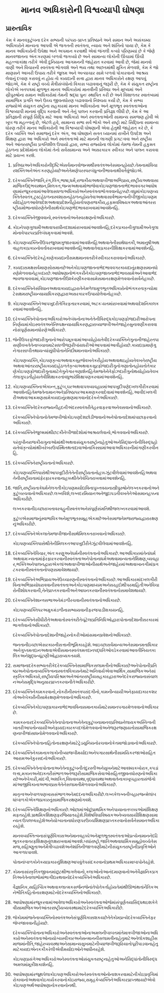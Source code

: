 <h1 align='center'>માનવ અધિકારોની વિશ્વવ્યાપી ઘોષણા</h1>
<h2>પ્રારુતાવિક</h2>
<p>કેમ કે માનવકુટુંબના દરેક સભ્યની પરંપરા-પ્રાપ્ત પ્રતિષ્ઠાને અને સમાન અને અસંકામ્ય અધિકારોને માન્યતા આપવી એ જગતની સ્વતંત્રતા, ન્યાય અને શાંતિનો પાયા છે,
કેમ કે માનવ અધિકારોની ઉપેક્ષા અને અપમાન કરવાથી એવાં જંગલી કત્યો પરિણમ્યાં છે કે જેણે માનવજાતના અંતઃકરણમાં બળવો જગવ્યો છે અને સામાન્ય લોકોની ઊંચામાં ઊંચી મહત્ત્વાકાંક્ષા તરીકે એવી દુનિયાના આગમનની જાહેરાત કરવામાં આવી છે, જેમાં માનવો વાણી અને વિચારની સ્વતંત્રતા ભોગવશે અને ભય તથા અછતમાંથી મુકિત મેળવશે,
કેમ કે જો માણસને આખરી ઉપાય તરીકે જુલમ અને અત્યાચાર સામે બળવો પોકારવાનો આશ્રય લેવાનું દબાણ કરાવવું ન હોય તો કાયદાની સત્તા દ્વારા માનવ અધિકારોને રક્ષણ આપવું જોઇએ,
કેમ કે રાષ્ટ્રો વચ્ચે મૈત્રીસંબંધોનો વિકાસ બઢાવવાનું જરૂરી છે,
કેમ કે સંયુકત રાષ્ટ્રોના લોકોએ ખતપત્રમાં મૂળભૂત માનવ અધિકારોમાં માનવીની પ્રતિષ્ઠા અને મૂલ્યમાં અને સ્રીપુરુષોના સમાન અધિકારોમાં તેમની શ્રદ્ધા પુનઃ સ્થાપિત કરી છે અને વિશાળતર સ્વાતંત્ર્યમાં સામાજિક પ્રગતિ અને ઉચ્ચ જીવનધોરણ બઢાવવાનો નિશ્ચય કર્યો છે,
કેમ કે સભ્ય રાજ્યોએ સંયુકત રાષ્ટ્રોના સહકારમાં માનવ અધિકારોના અને મૂળભૂત સ્વતંત્રતાઓના વિશ્વવ્યાપી માનમાં વૃદ્ધિ કરવાની અને તેનું પાલન કરવાની પ્રતિજ્ઞા લીધી છે,
કેમ કે આ પ્રતિજ્ઞાની સંપૂર્ણ સિદ્ધિ માટે આવા અધિકારો અને સ્વતંત્રતાઓની સામાન્ય સમજણ હોવી એ ખૂબ જ મહત્ત્વનું છે,
એટલે હવે,
સામાન્ય સભા
સર્વ ભોકો અને રાષ્ટ્રો માટે સિદ્ધિના સામાન્ય ધોરણ તરીકે માનવ અધિકારોની આ વિશ્વવ્યાપી ઘોષણાની એવા હેતુથી જાહેરાત કરે છે, કે દરેક વ્યક્તિ અને સમાજનું દરેક અંગ, આ ઘોષણાને સતત ધ્યાનમાં રાખીને ઉપદેશ અને શિક્ષણ દ્વારા આ અધિકારો અને સ્વતંત્રતાઓ માટે માનની લાગણી પ્રગટઃવવા અને રાષ્ટ્રીય અને આંતરરાષ્ટ્રીય પ્રગતિશીલ ઉપાયો દ્વારા, સભ્ય રાજ્યોના લોકોમાં તેમજ તેમની હકુમત હેઠળના પ્રદેશોમાંના લોકોમાં તેનો સર્વસામાન્ય અને અસરકારક સ્વીકાર અને પાલન કરાવવા માટે પ્રયત્ન કરશે.</p>
<ol>
  <li>
    <p>પ્રતિષ્ઠાઅનેઅધિકારોનીદૃષ્ટિએસર્વમાનવોજન્મથીસ્વતંત્રઅનેસમાનહોયછે.તેમનામાંવિચારશક્તિઅનેઅંતઃકરણહોયછેઅનેતેમણેપરસ્પરબંધુત્વનીભાવનાથીવર્તવુંજોઇએ.</p>
  </li>
  <li>
    <p>દરેકવ્યક્તિનેજાતિ,રંગ,લિંગ,ભાષા,ધર્મે,રાજકીયઅથવાબીજાઅભિપ્રાય,રાષ્ટ્રીયઅથવાસામાજિકઉદ્ભવસ્થાન,મિલકત,જન્મઅથવામોભાજેવાકોઇપણજાતનાભેદભાવવગરઆધોષણામાંરજૂકરવામાંઆવેલાસધળાઅધિકારોઅનેસ્વતંત્રતાભોગવવાનોહક્કછે.વધુમાંકોઇપણવ્યક્તિતેસ્વતંત્ર,ટ્રસ્ટહેઠળનાસ્વશાસનહેઠળનહોયતેવાઅથવાસાર્વભામત્વનીબીજીકોઇપણમર્યાદાહેઠળઆવેલાદેશઅથવાપ્રદેશનીહોયતોપણરાજકીય,હફમવવિષયકઅથવાઆંતરરાષ્ટ્રીયમોભાનાધોરણેતેનીસાથેકોઇપણભેદભાવરાખવામાંઆવશેનહિ.</p>
  </li>
  <li>
    <p>દરેકવ્યક્તિનેજીવવાનો,સ્વતંત્રતાનોઅનેસ્વરક્ષણનોઅધિકારછે.</p>
  </li>
  <li>
    <p>કોઇનેપણગુલામીઅથવાપરાધીનદશામાંરાખવામાંઆવશેનહિ;દરેકપ્રકારનીગુલામીઅનેગુલામોનાવેપારપરપ્રતિબંધમૃકવામાંઆવશે.</p>
  </li>
  <li>
    <p>કોઇપણવ્યક્તિનીઉપરજુલમગુજારવામાંઆવશેનહિઅથવાતેનીસાથેધાતકી,અમાનુષીઅથવાહલકાપ્રકારનોવર્તાવરાખવામાંઆવશેનહિઅથવાતેવાપ્રકારનીશિક્ષાકરવામાંઆવશેનહિ.</p>
  </li>
  <li>
    <p>દરેકવ્યક્તિનેદરેકહેકાણેકાયદાનીસમક્ષમાનવતરીકેસ્વીકારકરાવવાનોઅધિકારછે.</p>
  </li>
  <li>
    <p>કાયદાસમક્ષસર્વમાણસોસમાનછેઅનેકોઇપણજાતનાભેદભાવવગરકાયદાનુંરક્ષણસમાનધોરણેમેળવવાનેહક્કદારછે.આધોષણાનોભંગકરીનેકોઇપણજાતનાભેદભાવસામેઅનેઆવાભેદભાવજગાવવામાં,કોઇપણજાતનીઉશ્કેરણીકરવાસામેસમાનરક્ષણમેળવવાનોસર્વનેહક્કછે.</p>
  </li>
  <li>
    <p>દરેકવ્યક્તિનેસંવિધાનઅથવાકાયદાદ્વારાતેનેમળેલામૂળભૂતઅધિકારોનોભંગકરતાકૃત્યોમાટેસક્ષમરાષ્ટ્રીયન્યાયાધિકરણદ્વારાઅસરકારકઉપાયોલેવાનોહક્કછે.</p>
  </li>
  <li>
    <p>કોઇપણવ્યક્તિનેઆપખુદરીતેગિરફતારકરવામાં,અટકઃયતમાંરાખવામાંઅથવાદેશનિકાલકરવામાંઆવશેનહિ.</p>
  </li>
  <li>
    <p>દરેકવ્યક્તિનેપોતાનાઅધિકારોઅનેબંધનોનાઅનેતેનીવિરુદ્ધકોઇપણફોજદારીઆરોપનાનિર્ણયમાંકોઇસ્વતંત્રઅનેનિષ્પક્ષન્યાયાધિકરણદ્વારાવ્યાજબીઅનેજાહેરસુનાવણીકરાવવાનોસંપૂર્ણસમાનધોરણેઅધિકારછે.</p>
  </li>
  <li>
    <p>જેનીઉપરફોજદારીગુનાનોઆરોપમૂકવામાંઆવ્યોહોયતેવીદરેકવ્યક્તિનેગુનાનીજાહેરતપાસણીવખતેતેનાબચાવમાટેસધળીજરૂરીબાંયધરીઓઆપવામાંઆવીહોયછે.કાયદાપ્રમાણેગુનેગારસાબીતથાયત્યાંસુંધીપોતાનેનિર્દોષમાનવાનોઅધિકારછે.</p>
    <p>કોઇપણવ્યક્તિ,કોઇપણકૃત્યઅથવાકસૂરજેવખતેકરીહોયઅથવાથઇહોયતેવખતેરાષ્ટ્રીયઅથવાઆંતરરાષ્ટ્રીયકાયદાહેઠળતેકૃત્યઅથવાકસૂરફોજદારીગુનોગણાતોનહોયતોતેકારણેકોઇપણફોજદારીગુનામાટેતેગુનેગારગણાશેનહિતેમજતેનેતેફોઝદારીગુનોથયોહોયતેવખતેલાગુપડતીહોયતેવીશિક્ષાકરતાંવધુભારેશિક્ષાપણકરવામાંઆવશેનહિ.</p>
  </li>
  <li>
    <p>કોઇપણવ્યક્તિનાએકાન્ત,કુટુંબ,ઘરઅથવાપત્રવ્યવહારમાંઆપખુદીપણેદખલગીરીકરવામાંઆવશેનહિતેમજતેનામાનઅનેપ્રતિષ્ઠાપરઆક્રમણકરવાદેવામાંઆવશેનહિ.આવીદખલગીરીઅથવાઆક્રમણસામેકાયદાનુંરક્ષણમાગવાનોદરેકનેઅધિકારછે.</p>
  </li>
  <li>
    <p>દરેકવ્યક્તિનેદરેકરાજ્યનીહદનીઅંદરસ્વતંત્રરીતેહરવાફરવાઅનેવસવાનોઅધિકારછે.</p>
    <p>દરેકવ્યક્તિનેપોતાનોતેમજબીજોકોઇપણદેશછોડીજવાનોઅનેપોતાનાદેશમાંપાછાફરવાનોઅધિકારછે.</p>
  </li>
  <li>
    <p>દરેકવ્યક્તિનેજુલ્મમાંથીછટકીનેબીજાદેશોમાંઆશ્રયલેવાનો,ભોગવવાનોઅધિકારછે.</p>
    <p>પરંતુબીનરાજકીયગુનાઓમાંથીઅથવાસંયુકતરાષ્ટ્રોનાહેતુઓઅનેસિદ્ધાન્તોનીવિરુદ્ધહોયતેવાંકૃત્યોમાંથીખરેખરઉપસ્થિતથતાદાવાઓનાકિસ્સામાંઆવાઅધિકારનીમાંગણીકરવીનહિ.</p>
  </li>
  <li>
    <p>દરેકવ્યક્તિનેરાષ્ટ્રીયતાનોઅધિકારછે.</p>
    <p>કોઇપણવ્યક્તિપાસેથીઆપખુદીરીતેતેનીરાષ્ટ્રીયતાનોહક્કઝૂંટવીલેવામાંઆવશેનહિઅથવાતેનીરાષ્ટ્રીયતામાંફેરફારકરવાનાહક્કથીતેનેવંચિતરાખવામાંઆવશેનહિ.</p>
  </li>
  <li>
    <p>જાતિ,રાષ્ટ્રીયતાકેધર્મનેલગતીકોઇપણમર્યાદાવિનાપુખ્તવયનાસ્ત્રીપુરુષોનેલગ્નકરવાનોઅનેકુટુંબરચવાનોઅધિકારછે.લગ્નવિશે,લગ્નદરમિયાનઅનેજુદાપડતીવખતેતેઓસમાનહક્કનાઅધિકારીછે.</p>
    <p>લગ્નકરવાનીઇચ્છારાખતાવરવહુનીસ્વતંત્રઅનેસંપૂર્ણસંમતિથીજલગ્નકરવામાંઆવશે.</p>
    <p>કુટુંબએસમાજનુંસ્વાભાવિકઅનેમૂળભૂતસમૂહએકમછેઅનેસમાજતેમજરાજ્યદ્વારારક્ષણનુંઅધિકારીછે.</p>
  </li>
  <li>
    <p>દરેકવ્યક્તિનેએકલાતેમજબીજાનીસાથેમિલકતરાખવાનોઅધિકારછે.</p>
    <p>કોઇપણવ્યક્તિપાસેથીતેનીમિલકતઆપખુદીરીતેઝૂંટવીલેવામાંઆવશેનહિ.</p>
  </li>
  <li>
    <p>દરેકવ્યક્તિનેવિચાર,અંતઃકરણુઅનેધર્મનીસ્વતંત્રતાનોઅધિકારછે.આઅધિકારમાંતેનાંધર્મઅથવામઃન્યતામાંફેરફારકરવાનીસ્વતંત્રતાઅનેપોતાનાધર્મઅથવામાન્યતાનેશિક્ષણ,વ્યવહાર,ભક્તિઅનેપાલનદ્વારાએકલાંઅથવાબીજાઓનીસાથેઅનેજાહેરમાંઅથવાખાનગીમાંપ્રગટકરવાનીસ્વતંત્રતાનોપણસમાવેશથાયછે.</p>
  </li>
  <li>
    <p>દરેકવ્યક્તિનેઅભિપ્રાયઅનેઉચ્ચારણનીસ્વતંત્રતાનોઅધિકારછે.આઅધિકારમાંદખલગીરીવિનાઅભિપ્રાયોધરાવવાનીસ્વતંત્રતાઅનેકોઇપણમાધ્યમઅનેસરહદોથીપરમાહિતીઅનેવિચારોનીશોધકરવાની,તેનેપ્રાપ્તકરવાનીઅનેઆઘનકરવાનીસ્વતંત્રતાનોસમાવેશથાયછે.</p>
  </li>
  <li>
    <p>દરેકવ્યક્તિનેશાન્તસભાઅનેમંડળીરચવાનીસ્વતંત્રતાનોઅધિકારછે.</p>
    <p>કોઇપણવ્યક્તિપરઅમુકમંડળીનાસભ્યયવાનીફરજપાડીશકાયનહિ.</p>
  </li>
  <li>
    <p>દરેકવ્યક્તિનેસીધીરીતેઅથવાતોસ્વતંત્રરીતેચૂંટેલાપ્રતિનિધિઓદ્વારાપોતાનાદેશાનીસરકારમાંભાગલેવાનોઅધિકારછે.</p>
    <p>દરેકવ્યક્તિનેપોતાનાદેશાનીજાહેરનોકરીઓમાંસમાનપ્રવેશનોઅધિકારછે.</p>
    <p>જનતાનીઇચ્છાએસરકારનીસત્તાનીભૂમિકારહેશે.આઇચ્છાસર્વમાન્યઅનેસમાનમતાધિકારઅનેગુપ્તમતદાનઅથવાએવીસમાનસ્વતંત્રમતદાનપદ્ધતિઓવડેકરવામાંઆવતીનિયતકાલિકઅનેશુદ્ધન્યૂંટણીઓદ્વારાવ્યકતયશે.</p>
  </li>
  <li>
    <p>સમાજનાદરેકસભ્યતરીકેદરેકવ્યક્તિનેસામાજિકસલામતીનોઅધિકારછેઅનેપોતાનીપ્રતિષ્ઠાઅનેપોતાનાવ્યક્તિત્વનાસ્વતંત્રવિકાસનેમાટેઅનિવાર્યએવાઆર્થિક,સામાજિકઅનેસાંસ્કૃતિકઅધિકારો,રાષ્ટ્રીયપરિશ્રમઅનેઆંતરરાષ્ટ્રીયસહકારદ્વારાઅનેદરેકરાજ્યનાસંચાલનઅનેસમૃદ્ધિઅનુસારપ્રાપ્તકરવાનીતેઅધિકારીછે.</p>
  </li>
  <li>
    <p>દરેકવ્યક્તિનેકામકરવાનો,નોકરીનીસ્વતંત્રપસંદગીનો,કામનીન્યાયીઅનેફાયદાકારકશરતોઅનેબેકારીનીસામેરક્ષણમેળવવાનોઅધિકારછે.</p>
    <p>દરેકવ્યક્તિનેકોઇપણપ્રકારનાભેદભાવવિનાસમાનકાર્યમાટેસમાનપગારમેળવવાનોઅધિકારછે.</p>
    <p>કામકરનારદરેકવ્યક્તિનેતેનાપોતાનાઅનેતેનાકુટુંબનામાનવપ્રતિષ્ઠાનેલાયકઅસ્તિત્વનીખાતરીઆપતોન્યાયીઅનેફાયદાકારકબદલોમેળવવાનોઅનેજરૂરજણાયતોસામાજિકરક્ષણનાબીજાંસાધનોમેળવવાનોઅધિકારછે.</p>
    <p>દરેકવ્યક્તિનેપોતાનાહિતોનારક્ષણનેમાટેટ્રેડયુનિયનોરચવાનોકેતમાજોડાવાનોઅધિકારછે.</p>
  </li>
  <li>
    <p>દરેકવ્યક્તિનેકામનાકલાકોનીવ્યાજબીમર્યાદાઅનેપગારસાથેનીસામયિકરજાઓસહિતઆરામઅનેકુરસદનોઅધિકારછે.</p>
  </li>
  <li>
    <p>દરેકવ્યક્તિનેતેનાપોતાનાઅનેતેનાકુટુંબનીતંદુરસ્તીઅનેસુખનેમાટેઆવશ્યકખોરાક,કપડાંલત્તા,મકાનઅનેદાકતરીસંભાળઅનેજરૂરીસામાજિકસેવાઓસહિતજીવનધોરણનોઅધિકારછેઅનેબેકારી,માંદગી,અશકિત,વિધવાવસ્થા,વૃદ્ધાવસ્થાઅથવાતેનાકાખૂબહારતાસંજેગોમાંઆજીવિકાનાઅભાવપ્રસગેતેનેસલામતીમેળવવાનોઅધિકારછે.</p>
    <p>માતૃત્વઅનેબાળપણખાસસંભાળઅનેમદદનાઅધિકારીછે.લગ્નકેલગ્નનીબહારજન્મેલાંબધાંબાળકોએકજપ્રકારનુંસામાજિકરક્ષણમોગવશે.</p>
  </li>
  <li>
    <p>દરેકવ્યક્તિનેશિક્ષણનોઅધિકારછે.ઓછામાંઓછુંપ્રાથમિકઅનેપાયાનાતબક્કાઓમાંશિક્ષણમફતરહેશે.પ્રાથમિકશિક્ષણફરજિયાતરહેશે.વિશેષવિઘાવિષયકઅનેવ્યવસાયીશિક્ષણસામાન્યતઃઉપલબ્ધરહેશેઅનેયોગ્યતાનાધોરણપરઉચ્ચશિક્ષણપ્રાપ્તકરવાનોસર્વનેસમાનઅધિકારરહેશે.</p>
    <p>માનવવ્યક્તિત્વનાસંપૂર્ણવિકાસઅનેમાનવહક્કોઅનેમૂળભૂતસ્વતંત્રતાઓપ્રત્યેનામાનનેદઢિભૂતકરવાતરફશિક્ષણનુંલક્ષરાખવામાંઆવશે.બધાંરાષ્ટ્રો,જાતિઅથવાધાર્મિકસમૂહોવચ્ચેતેસમજ,સહિષ્ણુતાઅનેમૈત્રીબઢાવશેઅનેશાંતિનીજાળવણીમાટેનીસંયુકતરાષ્ટ્રોનીપ્રવૃત્તિઓનેઆગળધપાવશે.</p>
    <p>પોતાનાંબાળકોનેકયાપ્રકારનુંશિક્ષણઆપવુંતેપસંદકરવાનોપ્રથમઅધિકારમાબાપોનેરહેશે.</p>
  </li>
  <li>
    <p>કોમનાસાંસ્કૃતિકજીવનમાંછૂટથીભાગલેવાનો,કલાઓનોઆનંદમાણવાનોઅનેવૈજ્ઞાનિકપ્રગતિઅનેતેનાલાભોમાંભાગીદારથવાનોદરેકવ્યક્તિનેઅધિકારછે.</p>
    <p>વૈજ્ઞાનિક,સાહિત્યિકઅથવાકલાત્મકસર્જનજેનાંતેપોતેકર્તાહોયતેમાંથીઊભાંથતાંનૈતિકઅનેભૌતિકહિતોનારક્ષણમાટેનોદરેકવ્યક્તિનોઅધિકારછે.</p>
  </li>
  <li>
    <p>આઘોષણામાંરજૂકરવામાંઆવેલાઅધિકારોઅનેસ્વતંત્રતાઓજેમાંસંપૂર્ણતયાસિદ્ધથઇશકેતેવીસામાજિકઅનેઆંતરરાષ્ટ્રીયવ્યવસ્થામાટેદરેકવ્યક્તિઅધિકારીછે.</p>
  </li>
  <li>
    <p>જેકોમમાંજતેનાવ્યક્તિનોસ્વતંત્રઅનેસંપૂર્ણવિકાસશકયછેતેતેકોમપ્રત્યેદરેકવ્યક્તિનેફરજેબજાવવાનીહોયછે.</p>
    <p>દરેકવ્યક્તિપોતાનાઅધિકારોઅનેસ્વતંત્રતાઓનાઅમલનીબાબતમાંતેમાત્રબીજાઓનાઅધિકારોઅનેસ્વતંત્રતાઓનાયોગ્યસ્વીકારઅનેસન્માનનીસલામતીનાહેતુમાટેઅનેલોકશાહીસમાજમાંનીતિ,જાહેરવ્યવસ્થાઅનેસામાન્યસુખમાટેનીવ્યાજબીજરૂરિયાતોપૂરીપાડવાનાહેતુમાટેકાયદાએનકકીકરેલીએવીમર્યાદાઓનેઆધીનરહેશે.</p>
    <p>કોઇપણપ્રસંગેઆઅધિકારોઅનેસ્વતંત્રતાઓસંયુકતરાષ્ટ્રનાહેતુઓઅનેસિદ્ધાંતોનીવિરુદ્ધઅમલમાંમૂકીશકાશેનહિ.</p>
  </li>
  <li>
    <p>આઘોષણામાંરજૂથપેલાકોઇપણઅધિકારોઅનેસ્વતંત્રતાઓનોનાશકરવામાટેનીકોઇપ્રવૃત્તિમાંરોકાવાનોઅથવાકોઇકાર્યકરવાનોકોઇરાજ્ય,સમૃહકેવ્યક્તિનેઅધિકારપ્રાપ્તથાયછેએવોકોઇપણઅર્થઆઘોષણાનોકરવાનોનથી.</p>
  </li>
</ol>